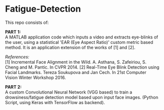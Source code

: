 # Fatigue-Detection

This repo consists of:

<b> PART 1: <br> </b>
A MATLAB application code which inputs a video and extracts eye-blinks of the user, using a statistical 'EAR (Eye Aspect Ratio)' custom metric based method.
It is an application extension of the works of [1] and [2].

<i> References: <br> </i>
[1] Incremental Face Alignment in the Wild. A. Asthana, S. Zafeiriou, S. Cheng and M. Pantic. In CVPR 2014.
[2] Real-Time Eye Blink Detection using Facial Landmarks. Tereza Soukupova and Jan Cech. In 21st Computer Vision Winter Workshop 2016.<br>


<b> PART 2: <br> </b>
A custom Convolutional Neural Network (VGG based) to train a drowsiness/fatigue detection model based upon input face images.
(Python Script, using Keras with TensorFlow as backend).

